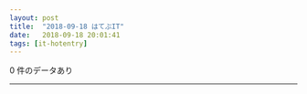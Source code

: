 ```yaml
---
layout: post
title:  "2018-09-18 はてぶIT"
date:   2018-09-18 20:01:41
tags: [it-hotentry]
---
```

0 件のデータあり

<hr>
